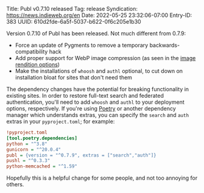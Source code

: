 Title: Publ v0.7.10 released
Tag: release
Syndication: https://news.indieweb.org/en
Date: 2022-05-25 23:32:06-07:00
Entry-ID: 383
UUID: 610d2fde-6a5f-5037-b622-0f6c205e1b30

Version 0.7.10 of Publ has been released. Not much different from 0.7.9:

* Force an update of Pygments to remove a temporary backwards-compatibility hack
* Add proper support for WebP image compression (as seen in the [image rendition options](335#file-formats))
* Make the installations of `whoosh` and `authl` optional, to cut down on installation bloat for sites that don't need them

The dependency changes have the potential for breaking functionality in existing sites. In order to restore full-text search and federated authentication, you'll need to add `whoosh` and `authl` to your deployment options, respectively. If you're using [Poetry](https://python-poetry.org/) or another dependency manager which understands extras, you can specify the `search` and `auth` extras in your `pyproject.toml`; for example:

```ini
!pyproject.toml
[tool.poetry.dependencies]
python = "^3.8"
gunicorn = "^20.0.4"
publ = {version = "^0.7.9", extras = ["search","auth"]}
pushl = "^0.3.3"
python-memcached = "^1.59"
```

Hopefully this is a helpful change for some people, and not too annoying for others.
